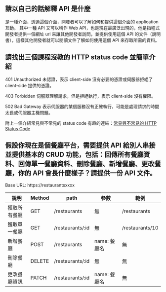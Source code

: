 ## 請以自己的話解釋 API 是什麼
是一種介面，透過這個介面，開發者可以了解如何和提供這個介面的 application 互動。
其中一種 API 又可以稱作 Web API，也是現在最廣泛出現的，他是指程式開發者提供一個網址 url 來讓其他開發者訪問，並提供使用這個 API 的文件（說明書），這樣其他開發者就可以閱讀文件了解如何使用這個 API 來存取所需的資料。

## 請找出三個課程沒教的 HTTP status code 並簡單介紹
401 Unauthorized 
未認證，表示 client-side 沒有必要的憑證或伺服器拒絕了 client-side 提供的憑證。

403 Forbidden
伺服器理解請求，但是拒絕執行，表示 client-side 沒有權限。

502 Bad Gateway
表示伺服器的某個服務沒有正確執行，可能是處理請求的時間太長或伺服器主機問題。

附上一個介紹常見與不常見的 status code 有趣的連結：[常見與不常見的 HTTP Status Code](https://noob.tw/http-status-code/)

## 假設你現在是個餐廳平台，需要提供 API 給別人串接並提供基本的 CRUD 功能，包括：回傳所有餐廳資料、回傳單一餐廳資料、刪除餐廳、新增餐廳、更改餐廳，你的 API 會長什麼樣子？請提供一份 API 文件。

Base URL: https://restaurantsxxxx

| 說明 | Method | path | 參數 | 範例  |
|--------|--------|--------|--------|--------|
| 獲取所有餐廳 | GET | /restaurants |  無 | /restaurants | 
| 獲取單一餐廳 | GET | /restaurants/:id | 無 | /restaurants/10 |
| 新增餐廳 | POST | /restaurants | name: 餐廳名 | 無 |
| 刪除餐廳 | DELETE | /restaurants/:id | 無 | 無 |
| 更改餐廳資訊 | PATCH | /restaurants/:id | name: 餐廳名 | 無 |


